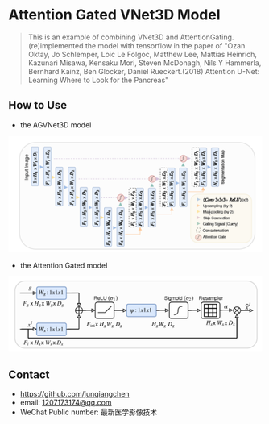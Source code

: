 # Attention Gated VNet3D Model
> This is an example of combining VNet3D and AttentionGating.(re)implemented the model with tensorflow in the paper of "Ozan Oktay, Jo Schlemper, Loic Le Folgoc, Matthew Lee, Mattias Heinrich, Kazunari Misawa, Kensaku Mori, Steven McDonagh, Nils Y Hammerla, Bernhard Kainz, Ben Glocker, Daniel Rueckert.(2018) Attention U-Net: Learning Where to Look for the Pancreas"

## How to Use
* the AGVNet3D model

![](AGUnet.PNG)

* the Attention Gated model

![](AGModel.PNG)

## Contact
* https://github.com/junqiangchen
* email: 1207173174@qq.com
* WeChat Public number: 最新医学影像技术

